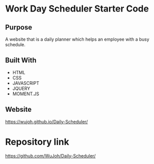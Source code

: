 # Work Day Scheduler Starter Code

## Purpose 
A website that is a daily planner which helps an employee with a busy schedule.

## Built With
* HTML
* CSS
* JAVASCRIPT
* JQUERY
* MOMENT.JS

## Website
https://wujoh.github.io/Daily-Scheduler/

# Repository link
https://github.com/WuJoh/Daily-Scheduler/
